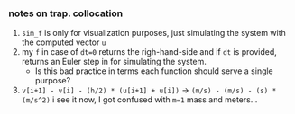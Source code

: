 ### notes on trap. collocation

1. `sim_f` is only for visualization purposes, just simulating the system with the computed vector `u`
2. my `f` in case of `dt=0` returns the righ-hand-side and if `dt` is provided, returns an Euler step in for simulating the system.
    - Is this bad practice in terms each function should serve a single purpose?
3. `v[i+1] - v[i] - (h/2) * (u[i+1] + u[i])` -> `(m/s) - (m/s) - (s) * (m/s^2)` i see it now, I got confused with `m=1` mass and meters...
